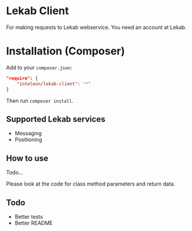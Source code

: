 # Lekab Client

For making requests to Lekab webservice. You need an account at Lekab.

# Installation (Composer)

Add to your `composer.json`:

```json
"require": {
    "inteleon/lekab-client": "*"
}
```
Then run `composer install`.

## Supported Lekab services

- Messaging
- Positioning

## How to use

Todo...

Please look at the code for class method parameters and return data.

## Todo

- Better tests
- Better README
